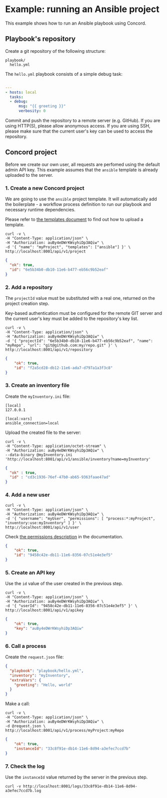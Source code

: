 # Example: running an Ansible project

This example shows how to run an Ansible playbook using Concord.

## Playbook's repository

Create a git repository of the following structure:

```
playbook/
  hello.yml
```

The `hello.yml` playbook consists of a simple debug task:

```yaml

---
- hosts: local
  tasks:
  - debug:
      msg: "{{ greeting }}"
      verbosity: 0
```

Commit and push the repository to a remote server (e.g. GitHub). If you are using HTTP(S), please
allow anonymous access. If you are using SSH, please make sure that the current user's key can be used
to access the repository.

## Concord project

Before we create our own user, all requests are perfomed using the default admin API key.
This example assumes that the `ansible` template is already uploaded to the server.

### 1. Create a new Concord project

We are going to use the `ansible` project template. It will automatically add the
boilerplate - a workflow process definition to run our playbook and necessary runtime dependencies.

Please refer to [the templates document](../templates.md) to find out how to upload a template.


```
curl -v \
-H "Content-Type: application/json" \
-H "Authorization: auBy4eDWrKWsyhiDp3AQiw" \
-d '{ "name": "myProject", "templates": ["ansible"] }' \
http://localhost:8001/api/v1/project
```

```json
{
  "ok": true,
  "id": "6e5b34b0-db10-11e6-b477-eb56c9b52eaf"
}
```

### 2. Add a repository

The `projectId` value must be substituted with a real one, returned on the project creation step.

Key-based authentication must be configured for the remote GIT server and the current user's key
must be added to the repository's key list.

```
curl -v \
-H "Content-Type: application/json" \
-H "Authorization: auBy4eDWrKWsyhiDp3AQiw" \
-d '{ "projectId": "6e5b34b0-db10-11e6-b477-eb56c9b52eaf", "name": "myRepo", "url": "git@github.com:my/repo.git" }' \
http://localhost:8001/api/v1/repository
```

```json
{
    "ok": true,
    "id": "f2a5cd28-db12-11e6-ada7-d797a1a3f3c8"
}
```

### 3. Create an inventory file

Create the `myInventory.ini` file:

```text
[local]
127.0.0.1

[local:vars]
ansible_connection=local
```

Upload the created file to the server:
```
curl -v \
-H "Content-Type: application/octet-stream" \
-H "Authorization: auBy4eDWrKWsyhiDp3AQiw" \
--data-binary @myInventory.ini
'http://localhost:8001/api/v1/ansible/inventory?name=myInventory'
```

```json
{
  "ok" : true,
  "id" : "cd3c1936-76ef-47b0-ab65-9363faae47ad"
}
```

### 4. Add a new user

```
curl -v \
-H "Content-Type: application/json" \
-H "Authorization: auBy4eDWrKWsyhiDp3AQiw" \
-d '{ "username": "myUser", "permissions": [ "process:*:myProject", "inventory:use:myInventory" ] }' \
http://localhost:8001/api/v1/user
```

Check [the permissions description](../security.md#permissions) in the documentation.

```json
{
    "ok": true,
    "id": "9458c42e-db11-11e6-8356-07c51e4e3ef5"
}
```

### 5. Create an API key

Use the `id` value of the user created in the previous step.

```
curl -v \
-H "Content-Type: application/json" \
-H "Authorization: auBy4eDWrKWsyhiDp3AQiw" \
-d '{ "userId": "9458c42e-db11-11e6-8356-07c51e4e3ef5" }' \
http://localhost:8001/api/v1/apikey
```

```json
{
    "ok": true,
    "key": "auBy4eDWrKWsyhiDp3AQiw"
}
```

### 6. Call a process

Create the `request.json` file:

```json
{
  "playbook": "playbook/hello.yml",
  "inventory": "myInventory",
  "extraVars": {
    "greeting": "Hello, world"
  }
}
```

Make a call:

```
curl -v \
-H "Content-Type: application/json" \
-H "Authorization: auBy4eDWrKWsyhiDp3AQiw" \
-d @request.json \
http://localhost:8001/api/v1/process/myProject:myRepo
```

```json
{
    "ok": true,
    "instanceId": "33c8f91e-db14-11e6-8d94-a3efec7ccd7b"
}
```

### 7. Check the log

Use the `instanceId` value returned by the server in the previous step.

```
curl -v http://localhost:8001/logs/33c8f91e-db14-11e6-8d94-a3efec7ccd7b.log
```
